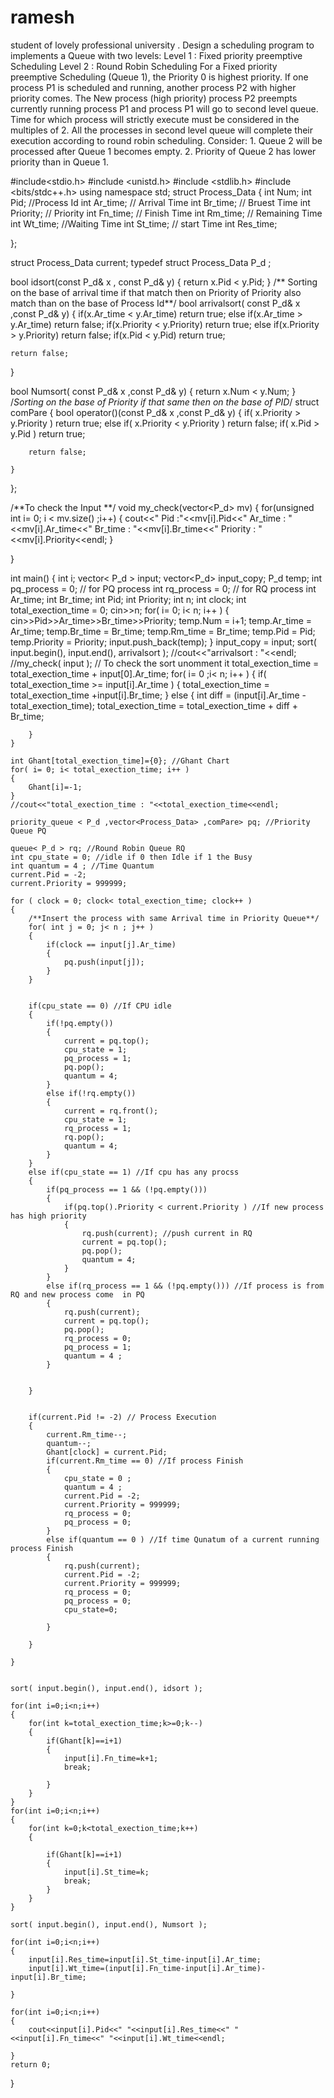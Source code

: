 # ramesh
student of lovely professional university
. Design a scheduling program to implements a Queue with two levels:
Level 1 : Fixed priority preemptive Scheduling
Level 2 : Round Robin Scheduling
For a Fixed priority preemptive Scheduling (Queue 1), the Priority 0 is highest priority. If one process P1 is scheduled and running, another process P2 with higher priority comes. The New process (high priority) process P2 preempts currently running process P1 and process P1 will go to second level queue. Time for which process will strictly execute must be considered in the multiples of 2.
All the processes in second level queue will complete their execution according to round robin scheduling.
Consider: 1. Queue 2 will be processed after Queue 1 becomes empty.
2. Priority of Queue 2 has lower priority than in Queue 1.


#include<stdio.h>
#include <unistd.h>
#include <stdlib.h>
#include <bits/stdc++.h>
using namespace std;
struct Process_Data
{
	int Num;
	int Pid;  //Process Id
	int Ar_time; // Arrival Time
	int Br_time; // Bruest Time
	int Priority; // Priority
	int Fn_time; // Finish Time
	int Rm_time; // Remaining Time 
	int Wt_time; //Waiting Time
	int St_time; // start Time
	int Res_time;

};

struct Process_Data current;
typedef struct Process_Data P_d ;

bool idsort(const P_d& x , const P_d& y)
{
	return x.Pid < y.Pid;
}
/** Sorting on the base of arrival time if that match then on Priority of Priority also  match than on the base of Process Id**/
bool arrivalsort( const P_d& x ,const P_d& y)
{
	if(x.Ar_time < y.Ar_time)
		return true;
	else if(x.Ar_time > y.Ar_time)
		return false;
	if(x.Priority < y.Priority)
		return true;
	else if(x.Priority > y.Priority)
		return false;
	if(x.Pid < y.Pid)
		return true;

	return false;
}


bool Numsort( const P_d& x ,const P_d& y)
{
	return x.Num < y.Num;
}
/*Sorting on the base of Priority if that same then on the base of PID*/
struct comPare
{
	bool operator()(const P_d& x ,const P_d& y)
	{
		if( x.Priority > y.Priority )
			return true;
		else if( x.Priority < y.Priority )
			return false;
		if( x.Pid > y.Pid )
			return true;

		return false;
		
	}
	
};

/**To check the Input **/
void my_check(vector<P_d> mv)
{
	for(unsigned int i= 0; i < mv.size() ;i++)
	{
		cout<<" Pid :"<<mv[i].Pid<<" Ar_time : "<<mv[i].Ar_time<<" Br_time : "<<mv[i].Br_time<<" Priority : "<<mv[i].Priority<<endl;
	}

}

int main()
{
	int i;
	vector< P_d > input;
	vector<P_d> input_copy;
	P_d temp;
	int pq_process = 0; // for PQ process
	int rq_process = 0; // for RQ process
	int Ar_time;
	int Br_time;
	int Pid;
	int Priority;
	int n;
	int clock;
	int total_exection_time = 0;
	cin>>n;
	for( i= 0; i< n; i++ )
	{
		cin>>Pid>>Ar_time>>Br_time>>Priority;
		temp.Num = i+1;
		temp.Ar_time = Ar_time;
		temp.Br_time = Br_time;
		temp.Rm_time = Br_time;
		temp.Pid = Pid;
		temp.Priority = Priority;
		input.push_back(temp);
	}
	input_copy = input;
	sort( input.begin(), input.end(), arrivalsort );
    //cout<<"arrivalsort : "<<endl;
    //my_check( input ); // To check the sort unomment it
    total_exection_time = total_exection_time + input[0].Ar_time;
    for( i= 0 ;i< n; i++ )
    {
    	if( total_exection_time >= input[i].Ar_time )
    	{
    		total_exection_time = total_exection_time +input[i].Br_time;
    	}
    	else
    	{
    		int diff = (input[i].Ar_time - total_exection_time);
    		total_exection_time = total_exection_time + diff + Br_time;

    	}
    }

	int Ghant[total_exection_time]={0}; //Ghant Chart
	for( i= 0; i< total_exection_time; i++ )
	{
		Ghant[i]=-1;
	}
	//cout<<"total_exection_time : "<<total_exection_time<<endl;

	priority_queue < P_d ,vector<Process_Data> ,comPare> pq; //Priority Queue PQ

	queue< P_d > rq; //Round Robin Queue RQ
	int cpu_state = 0; //idle if 0 then Idle if 1 the Busy
	int quantum = 4 ; //Time Quantum
	current.Pid = -2;
	current.Priority = 999999;

	for ( clock = 0; clock< total_exection_time; clock++ )
	{
		/**Insert the process with same Arrival time in Priority Queue**/
		for( int j = 0; j< n ; j++ )
		{
			if(clock == input[j].Ar_time)
			{
				pq.push(input[j]);
			}
		}
		

		if(cpu_state == 0) //If CPU idle
		{
			if(!pq.empty())
			{
				current = pq.top();
				cpu_state = 1;
				pq_process = 1;
				pq.pop();
				quantum = 4; 
			}
			else if(!rq.empty())
			{
				current = rq.front();
				cpu_state = 1;
				rq_process = 1;
				rq.pop();
				quantum = 4;
			}
		}
		else if(cpu_state == 1) //If cpu has any procss
		{
			if(pq_process == 1 && (!pq.empty()))
			{
				if(pq.top().Priority < current.Priority ) //If new process has high priority
				{
					rq.push(current); //push current in RQ
					current = pq.top();
					pq.pop();
					quantum = 4; 
				}
			}
			else if(rq_process == 1 && (!pq.empty())) //If process is from RQ and new process come  in PQ
			{
				rq.push(current);
				current = pq.top();
				pq.pop();
				rq_process = 0;
				pq_process = 1;
				quantum = 4 ;
			}
			

		}


		if(current.Pid != -2) // Process Execution
		{
			current.Rm_time--;
			quantum--;
			Ghant[clock] = current.Pid;
			if(current.Rm_time == 0) //If process Finish
			{
				cpu_state = 0 ;
				quantum = 4 ;
				current.Pid = -2;
				current.Priority = 999999;
				rq_process = 0;
				pq_process = 0;
			}
			else if(quantum == 0 ) //If time Qunatum of a current running process Finish
			{
				rq.push(current);
				current.Pid = -2;
				current.Priority = 999999;
				rq_process = 0;
				pq_process = 0;
				cpu_state=0;

			}

		}
		
	}


	sort( input.begin(), input.end(), idsort );
	
	for(int i=0;i<n;i++)
	{
		for(int k=total_exection_time;k>=0;k--)
		{
			if(Ghant[k]==i+1)
			{
				input[i].Fn_time=k+1;
				break;

			}
		}
	}
	for(int i=0;i<n;i++)
	{
		for(int k=0;k<total_exection_time;k++)
		{

			if(Ghant[k]==i+1)
			{
				input[i].St_time=k;
				break;
			}
		}
	}
	
	sort( input.begin(), input.end(), Numsort );

	for(int i=0;i<n;i++)
	{
		input[i].Res_time=input[i].St_time-input[i].Ar_time;
		input[i].Wt_time=(input[i].Fn_time-input[i].Ar_time)-input[i].Br_time;

	}
	
	for(int i=0;i<n;i++)
	{
		cout<<input[i].Pid<<" "<<input[i].Res_time<<" "<<input[i].Fn_time<<" "<<input[i].Wt_time<<endl;
		
	}	
	return 0;
}
